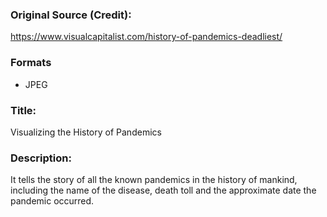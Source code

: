 ### Original Source (Credit):
https://www.visualcapitalist.com/history-of-pandemics-deadliest/

### Formats
- JPEG

### Title:
Visualizing the History of Pandemics

### Description:
It tells the story of all the known pandemics in the history of mankind, including the name of the disease, death toll and the approximate date the pandemic occurred.